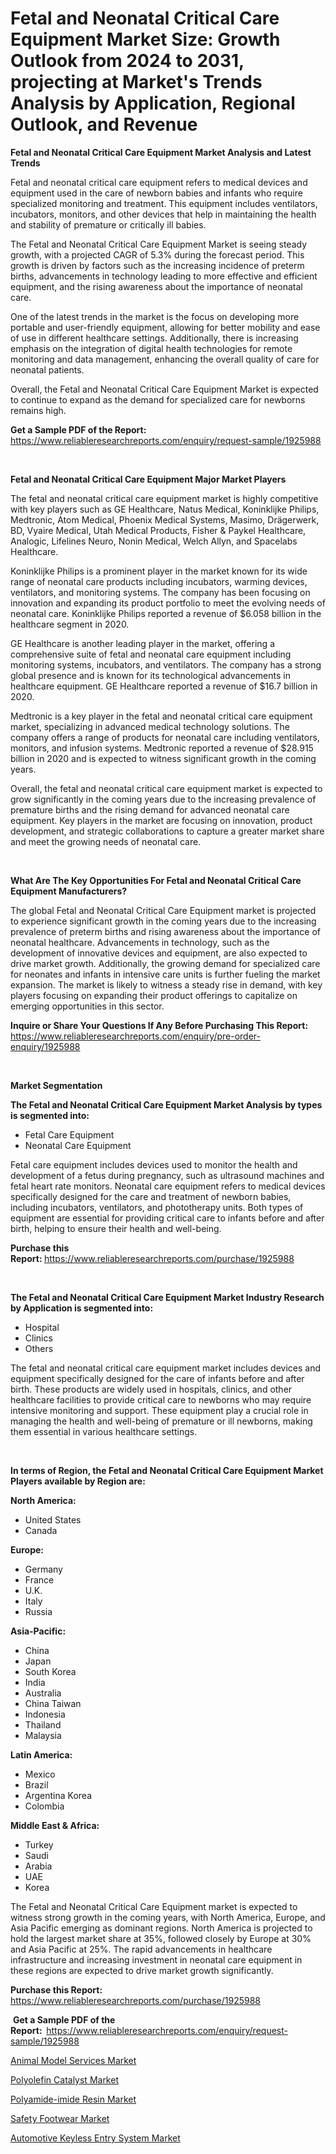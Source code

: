 <p><h1>Fetal and Neonatal Critical Care Equipment Market Size: Growth Outlook from 2024 to 2031, projecting at Market's Trends Analysis by Application, Regional Outlook, and Revenue</h1></p><p><strong>Fetal and Neonatal Critical Care Equipment Market Analysis and Latest Trends</strong></p>
<p><p>Fetal and neonatal critical care equipment refers to medical devices and equipment used in the care of newborn babies and infants who require specialized monitoring and treatment. This equipment includes ventilators, incubators, monitors, and other devices that help in maintaining the health and stability of premature or critically ill babies.</p><p>The Fetal and Neonatal Critical Care Equipment Market is seeing steady growth, with a projected CAGR of 5.3% during the forecast period. This growth is driven by factors such as the increasing incidence of preterm births, advancements in technology leading to more effective and efficient equipment, and the rising awareness about the importance of neonatal care.</p><p>One of the latest trends in the market is the focus on developing more portable and user-friendly equipment, allowing for better mobility and ease of use in different healthcare settings. Additionally, there is increasing emphasis on the integration of digital health technologies for remote monitoring and data management, enhancing the overall quality of care for neonatal patients.</p><p>Overall, the Fetal and Neonatal Critical Care Equipment Market is expected to continue to expand as the demand for specialized care for newborns remains high.</p></p>
<p><strong>Get a Sample PDF of the Report:&nbsp;</strong> <a href="https://www.reliableresearchreports.com/enquiry/request-sample/1925988">https://www.reliableresearchreports.com/enquiry/request-sample/1925988</a></p>
<p>&nbsp;</p>
<p><strong>Fetal and Neonatal Critical Care Equipment Major Market Players</strong></p>
<p><p>The fetal and neonatal critical care equipment market is highly competitive with key players such as GE Healthcare, Natus Medical, Koninklijke Philips, Medtronic, Atom Medical, Phoenix Medical Systems, Masimo, Drägerwerk, BD, Vyaire Medical, Utah Medical Products, Fisher & Paykel Healthcare, Analogic, Lifelines Neuro, Nonin Medical, Welch Allyn, and Spacelabs Healthcare.</p><p>Koninklijke Philips is a prominent player in the market known for its wide range of neonatal care products including incubators, warming devices, ventilators, and monitoring systems. The company has been focusing on innovation and expanding its product portfolio to meet the evolving needs of neonatal care. Koninklijke Philips reported a revenue of $6.058 billion in the healthcare segment in 2020.</p><p>GE Healthcare is another leading player in the market, offering a comprehensive suite of fetal and neonatal care equipment including monitoring systems, incubators, and ventilators. The company has a strong global presence and is known for its technological advancements in healthcare equipment. GE Healthcare reported a revenue of $16.7 billion in 2020.</p><p>Medtronic is a key player in the fetal and neonatal critical care equipment market, specializing in advanced medical technology solutions. The company offers a range of products for neonatal care including ventilators, monitors, and infusion systems. Medtronic reported a revenue of $28.915 billion in 2020 and is expected to witness significant growth in the coming years.</p><p>Overall, the fetal and neonatal critical care equipment market is expected to grow significantly in the coming years due to the increasing prevalence of premature births and the rising demand for advanced neonatal care equipment. Key players in the market are focusing on innovation, product development, and strategic collaborations to capture a greater market share and meet the growing needs of neonatal care.</p></p>
<p>&nbsp;</p>
<p><strong>What Are The Key Opportunities For Fetal and Neonatal Critical Care Equipment Manufacturers?</strong></p>
<p><p>The global Fetal and Neonatal Critical Care Equipment market is projected to experience significant growth in the coming years due to the increasing prevalence of preterm births and rising awareness about the importance of neonatal healthcare. Advancements in technology, such as the development of innovative devices and equipment, are also expected to drive market growth. Additionally, the growing demand for specialized care for neonates and infants in intensive care units is further fueling the market expansion. The market is likely to witness a steady rise in demand, with key players focusing on expanding their product offerings to capitalize on emerging opportunities in this sector.</p></p>
<p><strong>Inquire or Share Your Questions If Any Before Purchasing This Report:</strong> <a href="https://www.reliableresearchreports.com/enquiry/pre-order-enquiry/1925988">https://www.reliableresearchreports.com/enquiry/pre-order-enquiry/1925988</a></p>
<p>&nbsp;</p>
<p><strong>Market Segmentation</strong></p>
<p><strong>The Fetal and Neonatal Critical Care Equipment Market Analysis by types is segmented into:</strong></p>
<p><ul><li>Fetal Care Equipment</li><li>Neonatal Care Equipment</li></ul></p>
<p><p>Fetal care equipment includes devices used to monitor the health and development of a fetus during pregnancy, such as ultrasound machines and fetal heart rate monitors. Neonatal care equipment refers to medical devices specifically designed for the care and treatment of newborn babies, including incubators, ventilators, and phototherapy units. Both types of equipment are essential for providing critical care to infants before and after birth, helping to ensure their health and well-being.</p></p>
<p><strong>Purchase this Report:&nbsp;</strong><a href="https://www.reliableresearchreports.com/purchase/1925988">https://www.reliableresearchreports.com/purchase/1925988</a></p>
<p>&nbsp;</p>
<p><strong>The Fetal and Neonatal Critical Care Equipment Market Industry Research by Application is segmented into:</strong></p>
<p><ul><li>Hospital</li><li>Clinics</li><li>Others</li></ul></p>
<p><p>The fetal and neonatal critical care equipment market includes devices and equipment specifically designed for the care of infants before and after birth. These products are widely used in hospitals, clinics, and other healthcare facilities to provide critical care to newborns who may require intensive monitoring and support. These equipment play a crucial role in managing the health and well-being of premature or ill newborns, making them essential in various healthcare settings.</p></p>
<p>&nbsp;</p>
<p><strong>In terms of Region, the Fetal and Neonatal Critical Care Equipment Market Players available by Region are:</strong></p>
<p>
    <p> <strong> North America: </strong>
        <ul>
            <li>United States</li>
            <li>Canada</li>
        </ul>
        </p> 
    <p> <strong> Europe: </strong>
        <ul>
            <li>Germany</li>
            <li>France</li>
            <li>U.K.</li>
            <li>Italy</li>
            <li>Russia</li>
        </ul>
        </p> 
    <p> <strong> Asia-Pacific: </strong>
        <ul>
            <li>China</li>
            <li>Japan</li>
            <li>South Korea</li>
            <li>India</li>
            <li>Australia</li>
            <li>China Taiwan</li>
            <li>Indonesia</li>
            <li>Thailand</li>
            <li>Malaysia</li>
        </ul>
        </p> 
    <p> <strong> Latin America: </strong>
        <ul>
            <li>Mexico</li>
            <li>Brazil</li>
            <li>Argentina Korea</li>
            <li>Colombia</li>
        </ul>
        </p> 
    <p> <strong> Middle East & Africa: </strong>
        <ul>
            <li>Turkey</li>
            <li>Saudi</li>
            <li>Arabia</li>
            <li>UAE</li>
            <li>Korea</li>
        </ul>
    </p>
    </p>
<p><p>The Fetal and Neonatal Critical Care Equipment market is expected to witness strong growth in the coming years, with North America, Europe, and Asia Pacific emerging as dominant regions. North America is projected to hold the largest market share at 35%, followed closely by Europe at 30% and Asia Pacific at 25%. The rapid advancements in healthcare infrastructure and increasing investment in neonatal care equipment in these regions are expected to drive market growth significantly.</p></p>
<p><strong>Purchase this Report: </strong><a href="https://www.reliableresearchreports.com/purchase/1925988">https://www.reliableresearchreports.com/purchase/1925988</a></p>
<p>&nbsp;<strong>Get a Sample PDF of the Report:&nbsp;&nbsp;</strong><a href="https://www.reliableresearchreports.com/enquiry/request-sample/1925988">https://www.reliableresearchreports.com/enquiry/request-sample/1925988</a></p>
<p><strong></strong></p>
<p><p><a href="https://sulfuric-clavicle-d39.notion.site/Animal-Model-Services-Market-Size-Growing-and-Forecasted-for-period-from-2024-2031-and-provides-co-a6a8162d2b41450693090a7394d62788">Animal Model Services Market</a></p><p><a href="https://view.publitas.com/reportprime-1/polyolefin-catalyst-market-share-market-new-trends-analysis-report-by-type-by-application-by-end-use-by-region-and-segment-forecasts-2024-2031/">Polyolefin Catalyst Market</a></p><p><a href="https://automatic-knee-4c7.notion.site/Polyamide-imide-Resin-Market-Analysis-and-Market-Size-Global-Industry-Overview-Market-Segmentation-fcbe5a5e34f743b19b5f93bfd996d779">Polyamide-imide Resin Market</a></p><p><a href="https://view.publitas.com/reportprime-1/safety-footwear-market-size-market-trends-and-growth-outlook-forecasted-for-period-from-2024-to-2031/">Safety Footwear Market</a></p><p><a href="https://sulfuric-clavicle-d39.notion.site/Automotive-Keyless-Entry-System-Market-Size-Share-Trends-Analysis-Report-By-Material-By-Type-By-328ac3a80fd146dd8cb90fbd3cb9c055">Automotive Keyless Entry System Market</a></p></p>